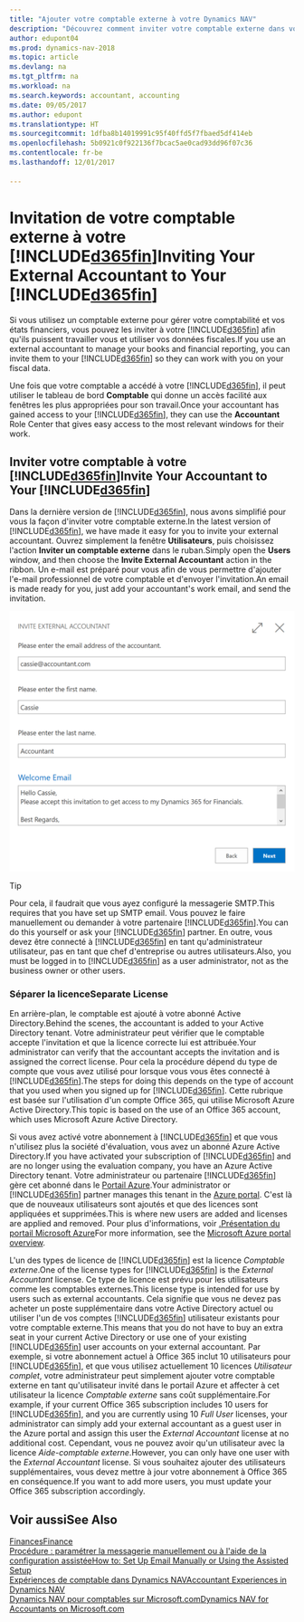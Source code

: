 ```yaml
---
title: "Ajouter votre comptable externe à votre Dynamics NAV"
description: "Découvrez comment inviter votre comptable externe dans votre Dynamics NAV."
author: edupont04
ms.prod: dynamics-nav-2018
ms.topic: article
ms.devlang: na
ms.tgt_pltfrm: na
ms.workload: na
ms.search.keywords: accountant, accounting
ms.date: 09/05/2017
ms.author: edupont
ms.translationtype: HT
ms.sourcegitcommit: 1dfba8b14019991c95f40ffd5f7fbaed5df414eb
ms.openlocfilehash: 5b0921c0f922136f7bcac5ae0cad93dd96f07c36
ms.contentlocale: fr-be
ms.lasthandoff: 12/01/2017

---
```

# <a name="inviting-your-external-accountant-to-your-included365finincludesd365finmdmd"></a><span data-ttu-id="3ae54-103">Invitation de votre comptable externe à votre [!INCLUDE[d365fin](includes/d365fin_md.md)]</span><span class="sxs-lookup"><span data-stu-id="3ae54-103">Inviting Your External Accountant to Your [!INCLUDE[d365fin](includes/d365fin_md.md)]</span></span>
<span data-ttu-id="3ae54-104">Si vous utilisez un comptable externe pour gérer votre comptabilité et vos états financiers, vous pouvez les inviter à votre [!INCLUDE[d365fin](includes/d365fin_md.md)] afin qu'ils puissent travailler vous et utiliser vos données fiscales.</span><span class="sxs-lookup"><span data-stu-id="3ae54-104">If you use an external accountant to manage your books and financial reporting, you can invite them to your [!INCLUDE[d365fin](includes/d365fin_md.md)] so they can work with you on your fiscal data.</span></span>

<span data-ttu-id="3ae54-105">Une fois que votre comptable a accédé à votre [!INCLUDE[d365fin](includes/d365fin_md.md)], il peut utiliser le tableau de bord **Comptable** qui donne un accès facilité aux fenêtres les plus appropriées pour son travail.</span><span class="sxs-lookup"><span data-stu-id="3ae54-105">Once your accountant has gained access to your [!INCLUDE[d365fin](includes/d365fin_md.md)], they can use the **Accountant** Role Center that gives easy access to the most relevant windows for their work.</span></span>  

## <a name="invite-your-accountant-to-your-included365finincludesd365finmdmd"></a><span data-ttu-id="3ae54-106">Inviter votre comptable à votre [!INCLUDE[d365fin](includes/d365fin_md.md)]</span><span class="sxs-lookup"><span data-stu-id="3ae54-106">Invite Your Accountant to Your [!INCLUDE[d365fin](includes/d365fin_md.md)]</span></span>
<span data-ttu-id="3ae54-107">Dans la dernière version de [!INCLUDE[d365fin](includes/d365fin_md.md)], nous avons simplifié pour vous la façon d'inviter votre comptable externe.</span><span class="sxs-lookup"><span data-stu-id="3ae54-107">In the latest version of [!INCLUDE[d365fin](includes/d365fin_md.md)], we have made it easy for you to invite your external accountant.</span></span> <span data-ttu-id="3ae54-108">Ouvrez simplement la fenêtre **Utilisateurs**, puis choisissez l'action **Inviter un comptable externe** dans le ruban.</span><span class="sxs-lookup"><span data-stu-id="3ae54-108">Simply open the **Users** window, and then choose the **Invite External Accountant** action in the ribbon.</span></span> <span data-ttu-id="3ae54-109">Un e-mail est préparé pour vous afin de vous permettre d'ajouter l'e-mail professionnel de votre comptable et d'envoyer l'invitation.</span><span class="sxs-lookup"><span data-stu-id="3ae54-109">An email is made ready for you, just add your accountant's work email, and send the invitation.</span></span>  

![Inviter votre comptable](./media/finance-invite-accountant/invite-accountant.png)

> [!TIP]  
>  <span data-ttu-id="3ae54-111">Pour cela, il faudrait que vous ayez configuré la messagerie SMTP.</span><span class="sxs-lookup"><span data-stu-id="3ae54-111">This requires that you have set up SMTP email.</span></span> <span data-ttu-id="3ae54-112">Vous pouvez le faire manuellement ou demander à votre partenaire [!INCLUDE[d365fin](includes/d365fin_md.md)].</span><span class="sxs-lookup"><span data-stu-id="3ae54-112">You can do this yourself or ask your [!INCLUDE[d365fin](includes/d365fin_md.md)] partner.</span></span> <span data-ttu-id="3ae54-113">En outre, vous devez être connecté à [!INCLUDE[d365fin](includes/d365fin_md.md)] en tant qu'administrateur utilisateur, pas en tant que chef d'entreprise ou autres utilisateurs.</span><span class="sxs-lookup"><span data-stu-id="3ae54-113">Also, you must be logged in to [!INCLUDE[d365fin](includes/d365fin_md.md)] as a user administrator, not as the business owner or other users.</span></span>  

### <a name="separate-license"></a><span data-ttu-id="3ae54-114">Séparer la licence</span><span class="sxs-lookup"><span data-stu-id="3ae54-114">Separate License</span></span>
<span data-ttu-id="3ae54-115">En arrière-plan, le comptable est ajouté à votre abonné Active Directory.</span><span class="sxs-lookup"><span data-stu-id="3ae54-115">Behind the scenes, the accountant is added to your Active Directory tenant.</span></span> <span data-ttu-id="3ae54-116">Votre administrateur peut vérifier que le comptable accepte l'invitation et que la licence correcte lui est attribuée.</span><span class="sxs-lookup"><span data-stu-id="3ae54-116">Your administrator can verify that the accountant accepts the invitation and is assigned the correct license.</span></span> <span data-ttu-id="3ae54-117">Pour cela la procédure dépend du type de compte que vous avez utilisé pour lorsque vous vous êtes connecté à [!INCLUDE[d365fin](includes/d365fin_md.md)].</span><span class="sxs-lookup"><span data-stu-id="3ae54-117">The steps for doing this depends on the type of account that you used when you signed up for [!INCLUDE[d365fin](includes/d365fin_md.md)].</span></span> <span data-ttu-id="3ae54-118">Cette rubrique est basée sur l'utilisation d'un compte Office 365, qui utilise Microsoft Azure Active Directory.</span><span class="sxs-lookup"><span data-stu-id="3ae54-118">This topic is based on the use of an Office 365 account, which uses Microsoft Azure Active Directory.</span></span>  

<span data-ttu-id="3ae54-119">Si vous avez activé votre abonnement à [!INCLUDE[d365fin](includes/d365fin_md.md)] et que vous n'utilisez plus la société d'évaluation, vous avez un abonné Azure Active Directory.</span><span class="sxs-lookup"><span data-stu-id="3ae54-119">If you have activated your subscription of [!INCLUDE[d365fin](includes/d365fin_md.md)] and are no longer using the evaluation company, you have an Azure Active Directory tenant.</span></span> <span data-ttu-id="3ae54-120">Votre administrateur ou partenaire [!INCLUDE[d365fin](includes/d365fin_md.md)] gère cet abonné dans le [Portail Azure](https://portal.azure.com).</span><span class="sxs-lookup"><span data-stu-id="3ae54-120">Your administrator or [!INCLUDE[d365fin](includes/d365fin_md.md)] partner manages this tenant in the [Azure portal](https://portal.azure.com).</span></span> <span data-ttu-id="3ae54-121">C'est là que de nouveaux utilisateurs sont ajoutés et que des licences sont appliquées et supprimées.</span><span class="sxs-lookup"><span data-stu-id="3ae54-121">This is where new users are added and licenses are applied and removed.</span></span> <span data-ttu-id="3ae54-122">Pour plus d'informations, voir [.Présentation du portail Microsoft Azure](https://docs.microsoft.com/en-us/azure/azure-portal-overview)</span><span class="sxs-lookup"><span data-stu-id="3ae54-122">For more information, see the [Microsoft Azure portal overview](https://docs.microsoft.com/en-us/azure/azure-portal-overview).</span></span>  

<span data-ttu-id="3ae54-123">L'un des types de licence de [!INCLUDE[d365fin](includes/d365fin_md.md)] est la licence *Comptable externe*.</span><span class="sxs-lookup"><span data-stu-id="3ae54-123">One of the license types for [!INCLUDE[d365fin](includes/d365fin_md.md)] is the *External Accountant* license.</span></span> <span data-ttu-id="3ae54-124">Ce type de licence est prévu pour les utilisateurs comme les comptables externes.</span><span class="sxs-lookup"><span data-stu-id="3ae54-124">This license type is intended for use by users such as external accountants.</span></span> <span data-ttu-id="3ae54-125">Cela signifie que vous ne devez pas acheter un poste supplémentaire dans votre Active Directory actuel ou utiliser l'un de vos comptes [!INCLUDE[d365fin](includes/d365fin_md.md)] utilisateur existants pour votre comptable externe.</span><span class="sxs-lookup"><span data-stu-id="3ae54-125">This means that you do not have to buy an extra seat in your current Active Directory or use one of your existing [!INCLUDE[d365fin](includes/d365fin_md.md)] user accounts on your external accountant.</span></span> <span data-ttu-id="3ae54-126">Par exemple, si votre abonnement actuel à Office 365 inclut 10 utilisateurs pour [!INCLUDE[d365fin](includes/d365fin_md.md)], et que vous utilisez actuellement 10 licences *Utilisateur complet*, votre administrateur peut simplement ajouter votre comptable externe en tant qu'utilisateur invité dans le portail Azure et affecter à cet utilisateur la licence *Comptable externe* sans coût supplémentaire.</span><span class="sxs-lookup"><span data-stu-id="3ae54-126">For example, if your current Office 365 subscription includes 10 users for [!INCLUDE[d365fin](includes/d365fin_md.md)], and you are currently using 10 *Full User* licenses, your administrator can simply add your external accountant as a guest user in the Azure portal and assign this user the *External Accountant* license at no additional cost.</span></span> <span data-ttu-id="3ae54-127">Cependant, vous ne pouvez avoir qu'un utilisateur avec la licence *Aide-comptable externe*.</span><span class="sxs-lookup"><span data-stu-id="3ae54-127">However, you can only have one user with the *External Accountant* license.</span></span> <span data-ttu-id="3ae54-128">Si vous souhaitez ajouter des utilisateurs supplémentaires, vous devez mettre à jour votre abonnement à Office 365 en conséquence.</span><span class="sxs-lookup"><span data-stu-id="3ae54-128">If you want to add more users, you must update your Office 365 subscription accordingly.</span></span>  

## <a name="see-also"></a><span data-ttu-id="3ae54-129">Voir aussi</span><span class="sxs-lookup"><span data-stu-id="3ae54-129">See Also</span></span>
[<span data-ttu-id="3ae54-130">Finances</span><span class="sxs-lookup"><span data-stu-id="3ae54-130">Finance</span></span>](finance.md)  
[<span data-ttu-id="3ae54-131">Procédure : paramétrer la messagerie manuellement ou à l'aide de la configuration assistée</span><span class="sxs-lookup"><span data-stu-id="3ae54-131">How to: Set Up Email Manually or Using the Assisted Setup</span></span>](madeira-how-setup-email.md)  
[<span data-ttu-id="3ae54-132">Expériences de comptable dans Dynamics NAV</span><span class="sxs-lookup"><span data-stu-id="3ae54-132">Accountant Experiences in Dynamics NAV</span></span>](finance-accounting.md)  
[<span data-ttu-id="3ae54-133">Dynamics NAV pour comptables sur Microsoft.com</span><span class="sxs-lookup"><span data-stu-id="3ae54-133">Dynamics NAV for Accountants on Microsoft.com</span></span>](https://www.microsoft.com/en-us/dynamics365/financial-insights-for-accountants)  

